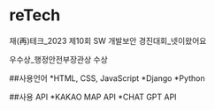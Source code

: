 # reTech
재(再)테크_2023 제10회 SW 개발보안 경진대회_넷이왔어요  

우수상_행정안전부장관상 수상  
  
##사용언어
*HTML, CSS, JavaScript
*Django
*Python  

##사용 API
*KAKAO MAP API
*CHAT GPT API
